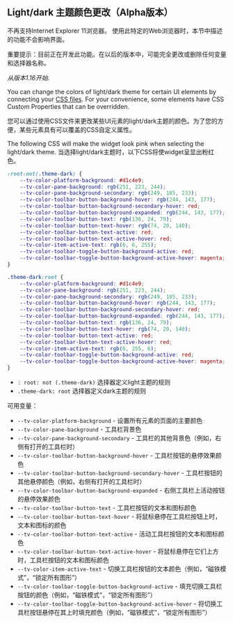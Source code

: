 ## Light/dark 主题颜色更改（Alpha版本）

不再支持Internet Explorer 11浏览器。 使用此特定的Web浏览器时，本节中描述的功能不会影响界面。

重要提示：目前正在开发此功能。在以后的版本中，可能完全更改或删除任何变量和选择器名称。


*从版本1.16开始*.

You can change the colors of light/dark theme for certain UI elements by connecting your [CSS files](Widget-Constructor#custom_css_url). For your convenience, some elements have CSS Custom Properties that can be overridden.

您可以通过使用CSS文件来更改某些UI元素的light/dark主题的颜色。为了您的方便，某些元素具有可以覆盖的CSS自定义属性。

The following CSS will make the widget look pink when selecting the light/dark theme.
当选择light/dark主题时，以下CSS将使widget呈显出粉红色。

```css
:root:not(.theme-dark) {
    --tv-color-platform-background: #d1c4e9;
    --tv-color-pane-background: rgb(251, 223, 244);
    --tv-color-pane-background-secondary: rgb(249, 185, 233);
    --tv-color-toolbar-button-background-hover: rgb(244, 143, 177);
    --tv-color-toolbar-button-background-secondary-hover: red;
    --tv-color-toolbar-button-background-expanded: rgb(244, 143, 177);
    --tv-color-toolbar-button-text: rgb(136, 24, 79);
    --tv-color-toolbar-button-text-hover: rgb(74, 20, 140);
    --tv-color-toolbar-button-text-active: red;
    --tv-color-toolbar-button-text-active-hover: red;
    --tv-color-item-active-text: rgb(6, 6, 255);
    --tv-color-toolbar-toggle-button-background-active: red;
    --tv-color-toolbar-toggle-button-background-active-hover: magenta;
}

.theme-dark:root {
    --tv-color-platform-background: #d1c4e9;
    --tv-color-pane-background: rgb(251, 223, 244);
    --tv-color-pane-background-secondary: rgb(249, 185, 233);
    --tv-color-toolbar-button-background-hover: rgb(244, 143, 177);
    --tv-color-toolbar-button-background-secondary-hover: red;
    --tv-color-toolbar-button-background-expanded: rgb(244, 143, 177);
    --tv-color-toolbar-button-text: rgb(136, 24, 79);
    --tv-color-toolbar-button-text-hover: rgb(74, 20, 140);
    --tv-color-toolbar-button-text-active: red;
    --tv-color-toolbar-button-text-active-hover: red;
    --tv-color-item-active-text: rgb(6, 255, 6);
    --tv-color-toolbar-toggle-button-background-active: red;
    --tv-color-toolbar-toggle-button-background-active-hover: magenta;
}
```

- `: root: not (.theme-dark)` 选择器定义light主题的规则
- `.theme-dark: root` 选择器定义dark主题的规则

可用变量：

- `--tv-color-platform-background` - 设置所有元素的页面的主要颜色
- `--tv-color-pane-background` - 工具栏背景色
- `--tv-color-pane-background-secondary` - 工具栏的其他背景色（例如，右侧有打开的工具栏时）
- `--tv-color-toolbar-button-background-hover` - 工具栏按钮的悬停效果颜色
- `--tv-color-toolbar-button-background-secondary-hover` - 工具栏按钮的其他悬停颜色（例如，右侧有打开的工具栏时）
- `--tv-color-toolbar-button-background-expanded` - 右侧工具栏上活动按钮的悬停效果颜色
- `--tv-color-toolbar-button-text` - 工具栏按钮的文本和图标颜色
- `--tv-color-toolbar-button-text-hover` - 将鼠标悬停在工具栏按钮上时，文本和图标的颜色
- `--tv-color-toolbar-button-text-active` - 活动工具栏按钮的文本和图标颜色
- `--tv-color-toolbar-button-text-active-hover` - 将鼠标悬停在它们上方时，工具栏按钮的文本和图标颜色
- `--tv-color-item-active-text` - 切换工具栏按钮的文本颜色（例如，“磁铁模式”，“锁定所有图形”）
- `--tv-color-toolbar-toggle-button-background-active` - 填充切换工具栏按钮的颜色（例如，“磁铁模式”，“锁定所有图形”）
- `--tv-color-toolbar-toggle-button-background-active-hover` - 将切换工具栏按钮悬停在其上时填充颜色（例如，“磁铁模式”，“锁定所有图形”）
